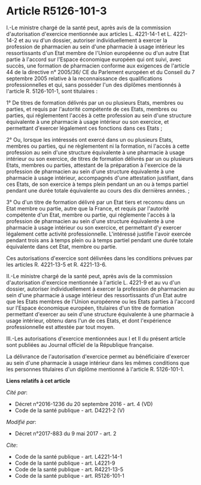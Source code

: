# Article R5126-101-3

I.-Le ministre chargé de la santé peut, après avis de la commission d'autorisation d'exercice mentionnée aux articles L.
4221-14-1 et L. 4221-14-2 et au vu d'un dossier, autoriser individuellement à exercer la profession de pharmacien au sein
d'une pharmacie à usage intérieur les ressortissants d'un Etat membre de l'Union européenne ou d'un autre Etat partie à
l'accord sur l'Espace économique européen qui ont suivi, avec succès, une formation de pharmacien conforme aux exigences de
l'article 44 de la directive n° 2005/36/ CE du Parlement européen et du Conseil du 7 septembre 2005 relative à la
reconnaissance des qualifications professionnelles et qui, sans posséder l'un des diplômes mentionnés à l'article R.
5126-101-1, sont titulaires :

1° De titres de formation délivrés par un ou plusieurs Etats, membres ou parties, et requis par l'autorité compétente de ces
Etats, membres ou parties, qui réglementent l'accès à cette profession au sein d'une structure équivalente à une pharmacie à
usage intérieur ou son exercice, et permettant d'exercer légalement ces fonctions dans ces Etats ;

2° Ou, lorsque les intéressés ont exercé dans un ou plusieurs Etats, membres ou parties, qui ne règlementent ni la formation,
ni l'accès à cette profession au sein d'une structure équivalente à une pharmacie à usage intérieur ou son exercice, de
titres de formation délivrés par un ou plusieurs Etats, membres ou parties, attestant de la préparation à l'exercice de la
profession de pharmacien au sein d'une structure équivalente à une pharmacie à usage intérieur, accompagnés d'une attestation
justifiant, dans ces Etats, de son exercice à temps plein pendant un an ou à temps partiel pendant une durée totale
équivalente au cours des dix dernières années. ;

3° Ou d'un titre de formation délivré par un Etat tiers et reconnu dans un Etat membre ou partie, autre que la France, et
requis par l'autorité compétente d'un Etat, membre ou partie, qui réglemente l'accès à la profession de pharmacien au sein
d'une structure équivalente à une pharmacie à usage intérieur ou son exercice, et permettant d'y exercer légalement cette
activité professionnelle. L'intéressé justifie l'avoir exercée pendant trois ans à temps plein ou à temps partiel pendant une
durée totale équivalente dans cet Etat, membre ou partie.

Ces autorisations d'exercice sont délivrées dans les conditions prévues par les articles R. 4221-13-5 et R. 4221-13-6. 

II.-Le ministre chargé de la santé peut, après avis de la commission d'autorisation d'exercice mentionnée à l'article L.
4221-9 et au vu d'un dossier, autoriser individuellement à exercer la profession de pharmacien au sein d'une pharmacie à
usage intérieur des ressortissants d'un Etat autre que les Etats membres de l'Union européenne ou les Etats parties à
l'accord sur l'Espace économique européen, titulaires d'un titre de formation permettant d'exercer au sein d'une structure
équivalente à une pharmacie à usage intérieur, obtenu dans l'un de ces Etats, et dont l'expérience professionnelle est
attestée par tout moyen.

III.-Les autorisations d'exercice mentionnées aux I et II du présent article sont publiées au Journal officiel de la
République française.

La délivrance de l'autorisation d'exercice permet au bénéficiaire d'exercer au sein d'une pharmacie à usage intérieur dans
les mêmes conditions que les personnes titulaires d'un diplôme mentionné à l'article R. 5126-101-1.

**Liens relatifs à cet article**

_Cité par_:

  - Décret n°2016-1236 du 20 septembre 2016 - art. 4 (VD)
  - Code de la santé publique - art. D4221-2 (V)

_Modifié par_:

  - Décret n°2017-883 du 9 mai 2017 - art. 2

_Cite_:

  - Code de la santé publique - art. L4221-14-1
  - Code de la santé publique - art. L4221-9
  - Code de la santé publique - art. R4221-13-5
  - Code de la santé publique - art. R5126-101-1
